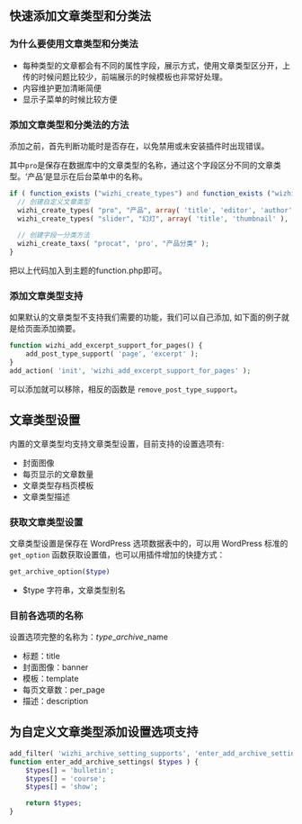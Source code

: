 ## 快速添加文章类型和分类法

### 为什么要使用文章类型和分类法

- 每种类型的文章都会有不同的属性字段，展示方式，使用文章类型区分开，上传的时候问题比较少，前端展示的时候模板也非常好处理。
- 内容维护更加清晰简便
- 显示子菜单的时候比较方便

### 添加文章类型和分类法的方法

添加之前，首先判断功能时是否存在，以免禁用或未安装插件时出现错误。

其中`pro`是保存在数据库中的文章类型的名称，通过这个字段区分不同的文章类型。‘产品’是显示在后台菜单中的名称。

```php
if ( function_exists ("wizhi_create_types") and function_exists ("wizhi_create_taxs") ) {
  // 创建自定义文章类型      
  wizhi_create_types( "pro", "产品", array( 'title', 'editor', 'author', 'thumbnail', 'custom-fields', 'comments' ), true );
  wizhi_create_types( "slider", "幻灯", array( 'title', 'thumbnail' ), true );
  
  // 创建字段一分类方法
  wizhi_create_taxs( "procat", 'pro', "产品分类" );
}
```

把以上代码加入到主题的function.php即可。

### 添加文章类型支持

如果默认的文章类型不支持我们需要的功能，我们可以自己添加, 如下面的例子就是给页面添加摘要。

```php
function wizhi_add_excerpt_support_for_pages() {
	add_post_type_support( 'page', 'excerpt' );
}
add_action( 'init', 'wizhi_add_excerpt_support_for_pages' );
```

可以添加就可以移除，相反的函数是 `remove_post_type_support`。

## 文章类型设置

内置的文章类型均支持文章类型设置，目前支持的设置选项有:

- 封面图像
- 每页显示的文章数量
- 文章类型存档页模板
- 文章类型描述

### 获取文章类型设置

文章类型设置是保存在 WordPress 选项数据表中的，可以用 WordPress 标准的 `get_option` 函数获取设置值，也可以用插件增加的快捷方式：

```php
get_archive_option($type)
```

- $type 字符串，文章类型别名

### 目前各选项的名称

设置选项完整的名称为：$type\_archive\_$name

- 标题：title
- 封面图像：banner
- 模板：template
- 每页文章数：per_page
- 描述：description

## 为自定义文章类型添加设置选项支持

```php
add_filter( 'wizhi_archive_setting_supports', 'enter_add_archive_settings', 10, 3 );
function enter_add_archive_settings( $types ) {
	$types[] = 'bulletin';
	$types[] = 'course';
	$types[] = 'show';

	return $types;
}
```